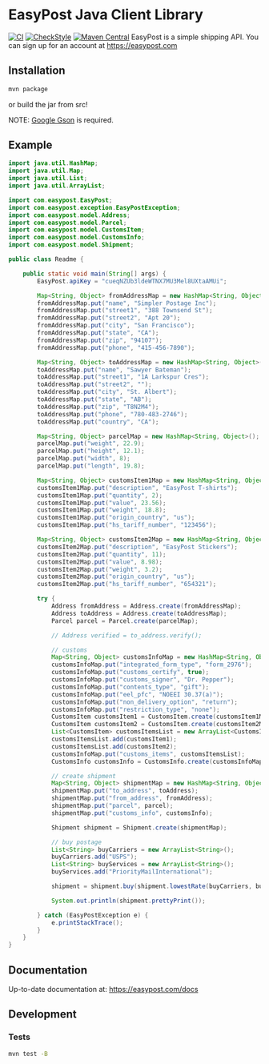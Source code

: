 # EasyPost Java Client Library

[![CI](https://github.com/EasyPost/easypost-java/workflows/CI/badge.svg)](https://github.com/EasyPost/easypost-java/actions?query=workflow%3ACI)
[![CheckStyle](https://github.com/EasyPost/easypost-java/workflows/CheckStyle/badge.svg)](https://github.com/EasyPost/easypost-java/actions?query=workflow%3ACheckStyle)
[![Maven Central](https://img.shields.io/maven-central/v/com.easypost/easypost-api-client?label=Maven%20Central)](https://search.maven.org/search?q=com.easypost.easypost-api-client)
EasyPost is a simple shipping API. You can sign up for an account at https://easypost.com

## Installation

```sh
mvn package
```

or build the jar from src!

NOTE: [Google Gson](http://code.google.com/p/google-gson/) is required.

## Example

```java
import java.util.HashMap;
import java.util.Map;
import java.util.List;
import java.util.ArrayList;

import com.easypost.EasyPost;
import com.easypost.exception.EasyPostException;
import com.easypost.model.Address;
import com.easypost.model.Parcel;
import com.easypost.model.CustomsItem;
import com.easypost.model.CustomsInfo;
import com.easypost.model.Shipment;

public class Readme {

    public static void main(String[] args) {
        EasyPost.apiKey = "cueqNZUb3ldeWTNX7MU3Mel8UXtaAMUi";

        Map<String, Object> fromAddressMap = new HashMap<String, Object>();
        fromAddressMap.put("name", "Simpler Postage Inc");
        fromAddressMap.put("street1", "388 Townsend St");
        fromAddressMap.put("street2", "Apt 20");
        fromAddressMap.put("city", "San Francisco");
        fromAddressMap.put("state", "CA");
        fromAddressMap.put("zip", "94107");
        fromAddressMap.put("phone", "415-456-7890");

        Map<String, Object> toAddressMap = new HashMap<String, Object>();
        toAddressMap.put("name", "Sawyer Bateman");
        toAddressMap.put("street1", "1A Larkspur Cres");
        toAddressMap.put("street2", "");
        toAddressMap.put("city", "St. Albert");
        toAddressMap.put("state", "AB");
        toAddressMap.put("zip", "T8N2M4");
        toAddressMap.put("phone", "780-483-2746");
        toAddressMap.put("country", "CA");

        Map<String, Object> parcelMap = new HashMap<String, Object>();
        parcelMap.put("weight", 22.9);
        parcelMap.put("height", 12.1);
        parcelMap.put("width", 8);
        parcelMap.put("length", 19.8);

        Map<String, Object> customsItem1Map = new HashMap<String, Object>();
        customsItem1Map.put("description", "EasyPost T-shirts");
        customsItem1Map.put("quantity", 2);
        customsItem1Map.put("value", 23.56);
        customsItem1Map.put("weight", 18.8);
        customsItem1Map.put("origin_country", "us");
        customsItem1Map.put("hs_tariff_number", "123456");

        Map<String, Object> customsItem2Map = new HashMap<String, Object>();
        customsItem2Map.put("description", "EasyPost Stickers");
        customsItem2Map.put("quantity", 11);
        customsItem2Map.put("value", 8.98);
        customsItem2Map.put("weight", 3.2);
        customsItem2Map.put("origin_country", "us");
        customsItem2Map.put("hs_tariff_number", "654321");

        try {
            Address fromAddress = Address.create(fromAddressMap);
            Address toAddress = Address.create(toAddressMap);
            Parcel parcel = Parcel.create(parcelMap);

            // Address verified = to_address.verify();

            // customs
            Map<String, Object> customsInfoMap = new HashMap<String, Object>();
            customsInfoMap.put("integrated_form_type", "form_2976");
            customsInfoMap.put("customs_certify", true);
            customsInfoMap.put("customs_signer", "Dr. Pepper");
            customsInfoMap.put("contents_type", "gift");
            customsInfoMap.put("eel_pfc", "NOEEI 30.37(a)");
            customsInfoMap.put("non_delivery_option", "return");
            customsInfoMap.put("restriction_type", "none");
            CustomsItem customsItem1 = CustomsItem.create(customsItem1Map);
            CustomsItem customsItem2 = CustomsItem.create(customsItem2Map);
            List<CustomsItem> customsItemsList = new ArrayList<CustomsItem>();
            customsItemsList.add(customsItem1);
            customsItemsList.add(customsItem2);
            customsInfoMap.put("customs_items", customsItemsList);
            CustomsInfo customsInfo = CustomsInfo.create(customsInfoMap);

            // create shipment
            Map<String, Object> shipmentMap = new HashMap<String, Object>();
            shipmentMap.put("to_address", toAddress);
            shipmentMap.put("from_address", fromAddress);
            shipmentMap.put("parcel", parcel);
            shipmentMap.put("customs_info", customsInfo);

            Shipment shipment = Shipment.create(shipmentMap);

            // buy postage
            List<String> buyCarriers = new ArrayList<String>();
            buyCarriers.add("USPS");
            List<String> buyServices = new ArrayList<String>();
            buyServices.add("PriorityMailInternational");

            shipment = shipment.buy(shipment.lowestRate(buyCarriers, buyServices));

            System.out.println(shipment.prettyPrint());

        } catch (EasyPostException e) {
            e.printStackTrace();
        }
    }
}
```

## Documentation

Up-to-date documentation at: https://easypost.com/docs

## Development

### Tests

```bash
mvn test -B
```

